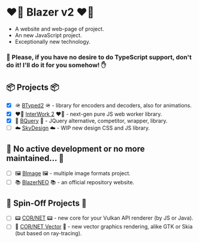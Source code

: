 # ❤️‍🔥 Blazer v2 ❤️‍🔥

- A website and web-page of project. 
- An new JavaScript project. 
- Exceptionally new technology. 

### 🤚 Please, if you have no desire to do TypeScript support, don't do it! I'll do it for you somehow! ✋

## 📦 Projects 📦

- [x] 🪖 [BTyped2](https://github.com/BlazerNEO/BTyped2) 🪖 - library for encoders and decoders, also for animations.
- [x] ❤️‍🔥 [InterWork 2](https://github.com/BlazerNEO/InterWork2) ❤️‍🔥 - next-gen pure JS web worker library.
- [x] 🪭 [BQuery](https://github.com/BlazerNEO/BQuery) 🪭 - JQuery alternative, competitor, wrapper, library.
- [ ] ☁️  [SkyDesign](https://github.com/BlazerNEO/SkyDesign) ☁️ - WIP new design CSS and JS library.

## 🗿 No active development or no more maintained... 🗿

- [ ] 🖼 [BImage](https://github.com/BlazerNEO/BImage) 🖼 - multiple image formats project.
- [ ] 📚 [BlazerNEO](https://github.com/BlazerNEO/.github) 📚 - an official repository website.

## 🍉 Spin-Off Projects 🍉

- [ ] 📟 [COR/NET](https://github.com/mem-arial/cornet) 📟 - new core for your Vulkan API renderer (by JS or Java).
- [ ] 🎨 [COR/NET Vector](https://github.com/mem-arial/cornet-vc) 🎨 - new vector graphics rendering, alike GTK or Skia (but based on ray-tracing).
